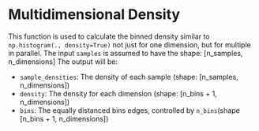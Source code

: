 # Multidimensional Density
This function is used to calculate the binned density similar to `np.histogram(., density=True)` not just for one dimension, but for multiple in parallel.
The input `samples` is assumed to have the shape: \[n_samples, n_dimensions\]
The output will be:

- `sample_densities`: The density of each sample (shape: \[n_samples, n_dimensions\])
- `density`: The density for each dimension (shape: \[n_bins + 1, n_dimensions\])
- `bins`: The equally distanced bins edges, controlled by `n_bins`(shape \[n_bins + 1, n_dimensions\])
